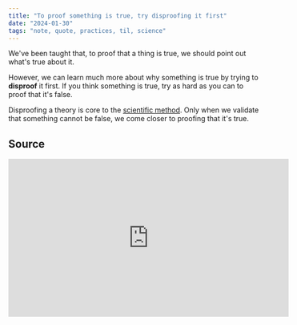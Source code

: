 ```yaml
---
title: "To proof something is true, try disproofing it first"
date: "2024-01-30"
tags: "note, quote, practices, til, science"
---
```


We've been taught that, to proof that a thing is true, we should point out what's true about it.

However, we can learn much more about why something is true by trying to **disproof** it first. If you think something is true, try as hard as you can to proof that it's false.

Disproofing a theory is core to the [scientific method](https://en.wikipedia.org/wiki/Scientific_method). Only when we validate that something cannot be false, we come closer to proofing that it's true.

## Source

<iframe width="560" height="315" src="https://www.youtube.com/embed/vKA4w2O61Xo?si=2dtApWo8JmHOwqff" title="YouTube video player" frameborder="0" allow="accelerometer; autoplay; clipboard-write; encrypted-media; gyroscope; picture-in-picture; web-share" allowfullscreen></iframe>
